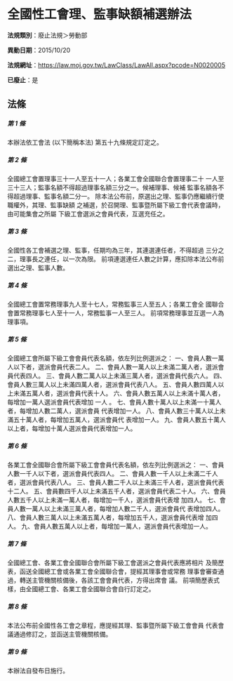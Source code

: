 # 全國性工會理、監事缺額補選辦法

**法規類別**：廢止法規＞勞動部

**異動日期**：2015/10/20  

**法規網址**：https://law.moj.gov.tw/LawClass/LawAll.aspx?pcode=N0020005

**已廢止**：是



## 法條
##### 第 1 條
本辦法依工會法 (以下簡稱本法) 第五十九條規定訂定之。

##### 第 2 條
全國總工會置理事三十一人至五十一人；各業工會全國聯合會置理事二十
一人至三十三人；監事名額不得超過理事名額三分之一。候補理事、候補
監事名額各不得超過理事、監事名額二分一。
除本法公布前，原選出之理、監事仍應繼續行使職權外，其理、監事缺額
之補選，於召開理、監事暨所屬下級工會代表會議時，由可能集會之所屬
下級工會選派之會員代表，互選充任之。

##### 第 3 條
全國性各工會補選之理、監事，任期均為三年，其連選連任者，不得超過
三分之二，理事長之連任，以一次為限。
前項連選連任人數之計算，應扣除本法公布前選出之理、監事人數。

##### 第 4 條
全國總工會置常務理事九人至十七人，常務監事三人至五人；各業工會全
國聯合會置常務理事七人至十一人，常務監事一人至三人。
前項常務理事並互選一人為理事項。

##### 第 5 條
全國總工會所屬下級工會會員代表名額，依左列比例選派之：
一、會員人數一萬人以下者，選派會員代表二人。
二、會員人數一萬人以上未滿二萬人者，選派會員代表四人。
三、會員人數二萬人以上未滿三萬人者，選派會員代長六人。
四、會員人數三萬人以上未滿四萬人者，選派會員代表八人。
五、會員人數四萬人以上未滿五萬人者，選派會員代表十人。
六、會員人數五萬人以上未滿十萬人者，每增加一萬人選派會員代表增加
    一人 。
七、會員人數十萬人以上未滿一十萬人者，每增加人數二萬人，選派會員
    代表增加一人。
八、會員人數三十萬人以上未滿五十萬人者，每增加五萬人，選派會員代
    表增加一人。
九、會員人數五十萬人以上者，每增加十萬人選派會員代表增加一人。


##### 第 6 條
各業工會全國聯合會所屬下級工會會員代表名額，依左列比例選派之：
一、會員人數一千人以下者，選派會員代表四人。
二、會員人數一千人以上未滿二千人者，選派會員代表八人。
三、會員人數二千人以上未滿三千人者，選派會員代表十二人。
五、會員數四千人以上未滿五千人者，選派會員代表二十人。
六、會員人數五千人以上未滿一萬人者，每增加一千人，選派會員代表增
    加四人。
七、會員人數一萬人以上未滿三萬人者，每增加人數二千人，選派會員代
    表增加四人。
八、會員人數三萬人以上未滿五萬人者，每增加五千人，選派會員代表增
    加四人。
九、會員人數五萬人以上者，每增加一萬人，選派會員代表增加一人。


##### 第 7 條
全國總工會、各業工會全國聯合會所屬下級工會選派之會員代表應將相片
及簡歷表，函送全國總工會或各業工會全國聯合會，提經其理事會或常務
理事會審查通過，轉送主管機關核備後，各該工會會員代表，方得出席會
議。
前項簡歷表式樣，由全國總工會、各業工會全國聯合會自行訂定之。

##### 第 8 條
本法公布前全國性各工會之章程，應提經其理、監事暨所屬下級工會會員
代表會議通過修訂之，並函送主管機關核備。

##### 第 9 條
本辦法自發布日施行。


